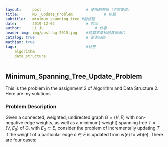 ```yaml
---
layout:     post   				    # 使用的布局（不需要改）
title:      MST_Update_Problem				# 标题 
subtitle:   minimum spanning tree #副标题
date:       2019-12-02 				# 时间
author:     Li Ju 						# 作者
header-img: img/post-bg-2015.jpg 	#这篇文章标题背景图片
catalog: true 						# 是否归档
mathjax: true
tags:								#标签
    algorithm  
    data_structure
---
```



## Minimum_Spanning_Tree_Update_Problem
This is the problem in the assignment 2 of Algorithm and Data Structure 2. Here are my solutions. 
### Problem Description
Given a connected, weighted, undirected graph $G = (V, E)$ with non-negative edge weights, as well as a minimum(-weight) spanning tree $T = (V, E_0)$ of $G$, with $E_0 \subset E$, consider the problem of incrementally updating $T$ if the weight of a particular edge $e \in E$ is updated from w(e) to wb(e). There are four cases:
